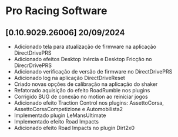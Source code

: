 # Pro Racing Software

## [0.10.9029.26006] 20/09/2024

 - Adicionado tela para atualização de firmware na aplicação DirectDrivePRS
 - Adicionado efeitos Desktop Inércia e Desktop Fricção no DirecrDrivePRS
 - Adicionado verificação de versão de firmware no DirectDrivePRS
 - Adicionado log na aplicação DirectDriveReset
 - Criado novas opções de calibração na aplicação do shaker
 - Refatorado aquisição do efeito RoadRumble nos plugins
 - Corrigido BUG de conexão no motion ao reiniciar jogos
 - Adicionado efeito Traction Control nos plugins: AssettoCorsa, AssettoCorsaCompetizione e Automobilista2
 - Implementado plugin LeMansUltimate
 - Implementado efeito Road Impacts
 - Adicionado efeito Road Impacts no plugin Dirt2x0

